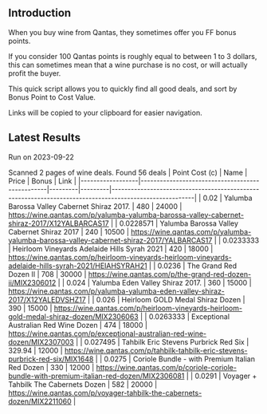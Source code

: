 ## Introduction

When you buy wine from Qantas, they sometimes offer you FF bonus points. 

If you consider 100 Qantas points is roughly equal to between 1 to 3 dollars, this can sometimes mean that a wine purchase is no cost, or will actually profit the buyer.

This quick script allows you to quickly find all good deals, and sort by Bonus Point to Cost Value.

Links will be copied to your clipboard for easier navigation.

## Latest Results

Run on 2023-09-22

Scanned 2 pages of wine deals.
Found 56 deals
|   Point Cost (c) | Name                                            |   Price |   Bonus | Link                                                                                                   |
|------------------|-------------------------------------------------|---------|---------|--------------------------------------------------------------------------------------------------------|
|        0.02      | Yalumba Barossa Valley Cabernet Shiraz 2017.    |  480    |   24000 | https://wine.qantas.com/p/yalumba-yalumba-barossa-valley-cabernet-shiraz-2017/X12YALBARCAS17           |
|        0.0228571 | Yalumba Barossa Valley Cabernet Shiraz 2017     |  240    |   10500 | https://wine.qantas.com/p/yalumba-yalumba-barossa-valley-cabernet-shiraz-2017/YALBARCAS17              |
|        0.0233333 | Heirloom Vineyards Adelaide Hills Syrah 2021    |  420    |   18000 | https://wine.qantas.com/p/heirloom-vineyards-heirloom-vineyards-adelaide-hills-syrah-2021/HEIAHSYRAH21 |
|        0.0236    | The Grand Red Dozen II                          |  708    |   30000 | https://wine.qantas.com/p/the-grand-red-dozen-ii/MIX2306012                                            |
|        0.024     | Yalumba Eden Valley Shiraz 2017.                |  360    |   15000 | https://wine.qantas.com/p/yalumba-yalumba-eden-valley-shiraz-2017/X12YALEDVSHZ17                       |
|        0.026     | Heirloom GOLD Medal Shiraz Dozen                |  390    |   15000 | https://wine.qantas.com/p/heirloom-vineyards-heirloom-gold-medal-shiraz-dozen/MIX2306063               |
|        0.0263333 | Exceptional Australian Red Wine Dozen           |  474    |   18000 | https://wine.qantas.com/p/exceptional-australian-red-wine-dozen/MIX2307003                             |
|        0.027495  | Tahbilk Eric Stevens Purbrick Red Six           |  329.94 |   12000 | https://wine.qantas.com/p/tahbilk-tahbilk-eric-stevens-purbrick-red-six/MIX1648                        |
|        0.0275    | Coriole Bundle - with Premium Italian Red Dozen |  330    |   12000 | https://wine.qantas.com/p/coriole-coriole-bundle-with-premium-italian-red-dozen/MIX2306081             |
|        0.0291    | Voyager + Tahbilk The Cabernets Dozen           |  582    |   20000 | https://wine.qantas.com/p/voyager-tahbilk-the-cabernets-dozen/MIX2211060                               |

